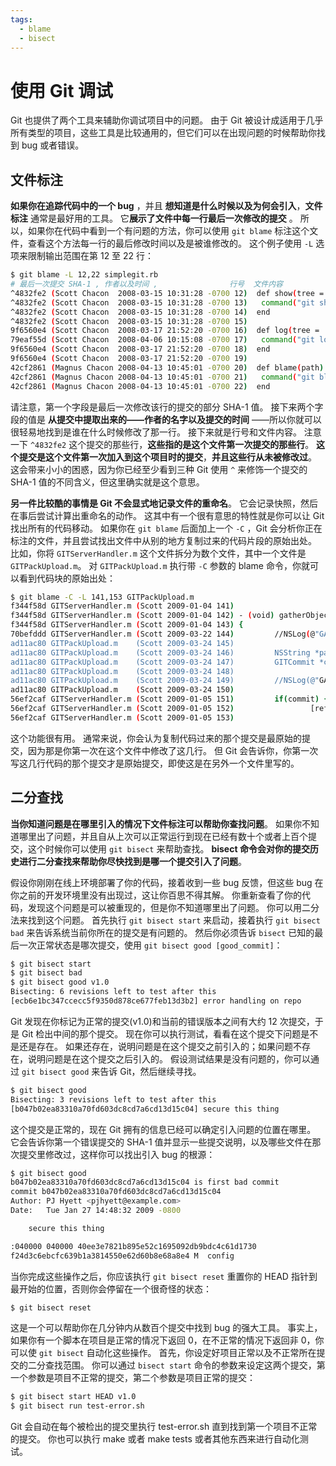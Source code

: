 ```yaml
---
tags:
  - blame
  - bisect
---
```




# 使用 Git 调试

Git 也提供了两个工具来辅助你调试项目中的问题。 由于 Git 被设计成适用于几乎所有类型的项目，这些工具是比较通用的，但它们可以在出现问题的时候帮助你找到 bug 或者错误。

## 文件标注

**如果你在追踪代码中的一个 bug** ，并且 **想知道是什么时候以及为何会引入**，**文件标注** 通常是最好用的工具。 它**展示了文件中每一行最后一次修改的提交** 。 所以，如果你在代码中看到一个有问题的方法，你可以使用  `git blame`  标注这个文件，查看这个方法每一行的最后修改时间以及是被谁修改的。 这个例子使用 `-L` 选项来限制输出范围在第 12 至 22 行：

```bash
$ git blame -L 12,22 simplegit.rb
# 最后一次提交 SHA-1 , 作者以及时间 ,                行号  文件内容
^4832fe2 (Scott Chacon  2008-03-15 10:31:28 -0700 12)  def show(tree = 'master')
^4832fe2 (Scott Chacon  2008-03-15 10:31:28 -0700 13)   command("git show #{tree}")
^4832fe2 (Scott Chacon  2008-03-15 10:31:28 -0700 14)  end
^4832fe2 (Scott Chacon  2008-03-15 10:31:28 -0700 15)
9f6560e4 (Scott Chacon  2008-03-17 21:52:20 -0700 16)  def log(tree = 'master')
79eaf55d (Scott Chacon  2008-04-06 10:15:08 -0700 17)   command("git log #{tree}")
9f6560e4 (Scott Chacon  2008-03-17 21:52:20 -0700 18)  end
9f6560e4 (Scott Chacon  2008-03-17 21:52:20 -0700 19)
42cf2861 (Magnus Chacon 2008-04-13 10:45:01 -0700 20)  def blame(path)
42cf2861 (Magnus Chacon 2008-04-13 10:45:01 -0700 21)   command("git blame #{path}")
42cf2861 (Magnus Chacon 2008-04-13 10:45:01 -0700 22)  end
```

请注意，第一个字段是最后一次修改该行的提交的部分 SHA-1 值。 接下来两个字段的值是 **从提交中提取出来的——作者的名字以及提交的时间** ——所以你就可以很轻易地找到是谁在什么时候修改了那一行。 接下来就是行号和文件内容。 注意一下 `^4832fe2`  这个提交的那些行，**这些指的是这个文件第一次提交的那些行**。 **这个提交是这个文件第一次加入到这个项目时的提交**，**并且这些行从未被修改过**。 这会带来小小的困惑，因为你已经至少看到三种 Git 使用 `^`  来修饰一个提交的 SHA-1 值的不同含义，但这里确实就是这个意思。

**另一件比较酷的事情是 Git 不会显式地记录文件的重命名**。 它会记录快照，然后在事后尝试计算出重命名的动作。 这其中有一个很有意思的特性就是你可以让 Git 找出所有的代码移动。 如果你在 `git blame`  后面加上一个  `-C` ，Git 会分析你正在标注的文件，并且尝试找出文件中从别的地方复制过来的代码片段的原始出处。 比如，你将  `GITServerHandler.m`   这个文件拆分为数个文件，其中一个文件是 `GITPackUpload.m`。 对  `GITPackUpload.m`  执行带  `-C`  参数的 blame 命令，你就可以看到代码块的原始出处：

```bash
$ git blame -C -L 141,153 GITPackUpload.m
f344f58d GITServerHandler.m (Scott 2009-01-04 141)
f344f58d GITServerHandler.m (Scott 2009-01-04 142) - (void) gatherObjectShasFromC
f344f58d GITServerHandler.m (Scott 2009-01-04 143) {
70befddd GITServerHandler.m (Scott 2009-03-22 144)         //NSLog(@"GATHER COMMI
ad11ac80 GITPackUpload.m    (Scott 2009-03-24 145)
ad11ac80 GITPackUpload.m    (Scott 2009-03-24 146)         NSString *parentSha;
ad11ac80 GITPackUpload.m    (Scott 2009-03-24 147)         GITCommit *commit = [g
ad11ac80 GITPackUpload.m    (Scott 2009-03-24 148)
ad11ac80 GITPackUpload.m    (Scott 2009-03-24 149)         //NSLog(@"GATHER COMMI
ad11ac80 GITPackUpload.m    (Scott 2009-03-24 150)
56ef2caf GITServerHandler.m (Scott 2009-01-05 151)         if(commit) {
56ef2caf GITServerHandler.m (Scott 2009-01-05 152)                 [refDict setOb
56ef2caf GITServerHandler.m (Scott 2009-01-05 153)
```

这个功能很有用。 通常来说，你会认为复制代码过来的那个提交是最原始的提交，因为那是你第一次在这个文件中修改了这几行。 但 Git 会告诉你，你第一次写这几行代码的那个提交才是原始提交，即使这是在另外一个文件里写的。

## 二分查找

**当你知道问题是在哪里引入的情况下文件标注可以帮助你查找问题**。 如果你不知道哪里出了问题，并且自从上次可以正常运行到现在已经有数十个或者上百个提交，这个时候你可以使用 `git bisect`  来帮助查找。 **bisect 命令会对你的提交历史进行二分查找来帮助你尽快找到是哪一个提交引入了问题**。

假设你刚刚在线上环境部署了你的代码，接着收到一些 bug 反馈，但这些 bug 在你之前的开发环境里没有出现过，这让你百思不得其解。 你重新查看了你的代码，发现这个问题是可以被重现的，但是你不知道哪里出了问题。 你可以用二分法来找到这个问题。 首先执行 `git bisect start`  来启动，接着执行  `git bisect bad`  来告诉系统当前你所在的提交是有问题的。 然后你必须告诉  `bisect`  已知的最后一次正常状态是哪次提交，使用  `git bisect good [good_commit]`：

```bash
$ git bisect start
$ git bisect bad
$ git bisect good v1.0
Bisecting: 6 revisions left to test after this
[ecb6e1bc347ccecc5f9350d878ce677feb13d3b2] error handling on repo
```

Git 发现在你标记为正常的提交(v1.0)和当前的错误版本之间有大约 12 次提交，于是 Git 检出中间的那个提交。 现在你可以执行测试，看看在这个提交下问题是不是还是存在。 如果还存在，说明问题是在这个提交之前引入的；如果问题不存在，说明问题是在这个提交之后引入的。 假设测试结果是没有问题的，你可以通过 `git bisect good`  来告诉 Git，然后继续寻找。

```bash
$ git bisect good
Bisecting: 3 revisions left to test after this
[b047b02ea83310a70fd603dc8cd7a6cd13d15c04] secure this thing
```

这个提交是正常的，现在 Git 拥有的信息已经可以确定引入问题的位置在哪里。 它会告诉你第一个错误提交的 SHA-1 值并显示一些提交说明，以及哪些文件在那次提交里修改过，这样你可以找出引入 bug 的根源：

```bash
$ git bisect good
b047b02ea83310a70fd603dc8cd7a6cd13d15c04 is first bad commit
commit b047b02ea83310a70fd603dc8cd7a6cd13d15c04
Author: PJ Hyett <pjhyett@example.com>
Date:   Tue Jan 27 14:48:32 2009 -0800

    secure this thing

:040000 040000 40ee3e7821b895e52c1695092db9bdc4c61d1730
f24d3c6ebcfc639b1a3814550e62d60b8e68a8e4 M  config
```

当你完成这些操作之后，你应该执行 `git bisect reset`  重置你的 HEAD 指针到最开始的位置，否则你会停留在一个很奇怪的状态：

```bash
$ git bisect reset
```

这是一个可以帮助你在几分钟内从数百个提交中找到 bug 的强大工具。 事实上，如果你有一个脚本在项目是正常的情况下返回 0，在不正常的情况下返回非 0，你可以使  `git bisect`  自动化这些操作。 首先，你设定好项目正常以及不正常所在提交的二分查找范围。 你可以通过  `bisect start`  命令的参数来设定这两个提交，第一个参数是项目不正常的提交，第二个参数是项目正常的提交：

```bash
$ git bisect start HEAD v1.0
$ git bisect run test-error.sh
```

Git 会自动在每个被检出的提交里执行 test-error.sh 直到找到第一个项目不正常的提交。 你也可以执行 make 或者 make tests 或者其他东西来进行自动化测试。